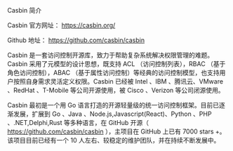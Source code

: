 

Casbin 简介

Casbin 官方网址： https://casbin.org/

Github 地址： https://github.com/casbin/casbin

Casbin 是一套访问控制开源库，致力于帮助复杂系统解决权限管理的难题。Casbin 采用了元模型的设计思想，既支持 ACL （访问控制列表），RBAC （基于角色访问控制），ABAC （基于属性访问控制）等经典的访问控制模型，也支持用户按照自身需求灵活定义权限。Casbin 已经被 Intel 、IBM 、腾讯云、VMware 、RedHat 、T-Mobile 等公司开源使用，被 Cisco 、Verizon 等公司闭源使用。

Casbin 最初是一个用 Go 语言打造的开源轻量级的统一访问控制框架。目前已逐渐发展，扩展到 Go 、Java 、Node.js,Javascript(React)、Python 、PHP 、.NET,Delphi,Rust 等多种语言，在 GitHub 开源（ https://github.com/casbin/casbin ），主项目在 GitHub 上已有 7000 stars +。该项目目前已经有一个 10 人左右、较稳定的维护团队，并在持续不断发展中。
